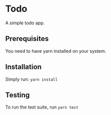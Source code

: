 # Todo

A simple todo app.

## Prerequisites

You need to have yarn installed on your system.

## Installation

Simply run: `yarn install`

## Testing

To run the test suite, run `yarn test`
